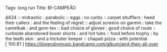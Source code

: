 Tags: long run
Title: BI-CAMPEÃO
  
∆624 :: midrashic : parabolic :: eggs : no carbs :: carpet shufflers : heed their callers : and the feeling of regret :: adjust screens on garmin : take the camelbak : and gore-tex :: bad choice of gloves : good choice of route :: curbside abandoned boxer shorts : and hot tubs :: food before trophy : by the teeth skin : and a trickster keeper :: chapati pizza : with potential  
[ 100.81 ]
<https://iloverubymusic.bandcamp.com/album/and-then-all-over>

